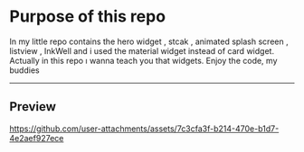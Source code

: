 # Purpose of this repo 
In my little repo contains the hero widget , stcak , animated splash screen , listview , InkWell and i used the  material widget instead of card widget. Actually in this repo ı wanna teach you that widgets. Enjoy the code, my buddies

**********************************************************************************************************************************************************************************

## Preview 

https://github.com/user-attachments/assets/7c3cfa3f-b214-470e-b1d7-4e2aef927ece

